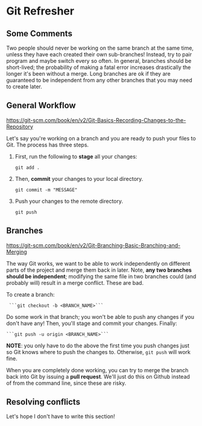 # Git Refresher

## Some Comments
Two people should never be working on the same branch at the same time, unless they have each created their own sub-branches! Instead, try to pair program and maybe switch every so often. In general, branches should be short-lived; the probability of making a fatal error increases drastically the longer it's been without a merge. Long branches are ok if they are guaranteed to be independent from any other branches that you may need to create later.

## General Workflow
https://git-scm.com/book/en/v2/Git-Basics-Recording-Changes-to-the-Repository

Let's say you're working on a branch and you are ready to push your files to Git.
The process has three steps.

1. First, run the following to **stage** all your changes:

      ```git add .```

2. Then, **commit** your changes to your local directory. 

      ```git commit -m "MESSAGE"```

3. Push your changes to the remote directory.

      ```git push```
      
      
## Branches
https://git-scm.com/book/en/v2/Git-Branching-Basic-Branching-and-Merging

The way Git works, we want to be able to work independently on different parts of the project and merge them back in later. Note, **any two branches should be independent**; modifying the same file in two branches could (and probably will) result in a merge conflict. These are bad.

To create a branch:
    
     ```git checkout -b <BRANCH_NAME>```
     
Do some work in that branch; you won't be able to push any changes if you don't have any!
Then, you'll stage and commit your changes. Finally:

    ```git push -u origin <BRANCH_NAME>```
    
**NOTE**: you only have to do the above the first time you push changes just so Git knows where to push the changes to. Otherwise, ```git push``` will work fine.

When you are completely done working, you can try to merge the branch back into Git by issuing a **pull request**. We'll just do this on Github instead of from the command line, since these are risky.

## Resolving conflicts
Let's hope I don't have to write this section!

